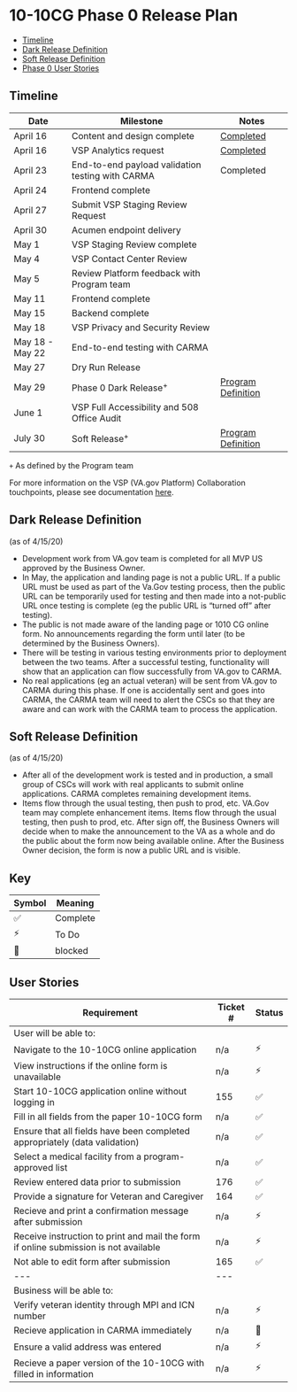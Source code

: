 # 10-10CG Phase 0 Release Plan

- [Timeline](#timeline)
- [Dark Release Definition](#dark-release-definition)
- [Soft Release Definition](#soft-release-definition) 
- [Phase 0 User Stories](#user-stories)

## Timeline
| Date | Milestone | Notes | 
| --- | --- | --- | 
| April 16 | Content and design complete | [Completed](https://vsateams.invisionapp.com/share/9XWSQZ6SMG5) |
| April 16 | VSP Analytics request | [Completed](https://github.com/department-of-veterans-affairs/va.gov-team/issues/8081) |
| April 23 | End-to-end payload validation testing with CARMA | Completed| 
| April 24 | Frontend complete | |
| April 27 | Submit VSP Staging Review Request
| April 30 | Acumen endpoint delivery | |
| May 1 | VSP Staging Review complete |
| May 4 | VSP Contact Center Review | |
| May 5 | Review Platform feedback with Program team
| May 11 | Frontend complete
| May 15 | Backend complete | |
| May 18 | VSP Privacy and Security Review | |
| May 18 - May 22 | End-to-end testing with CARMA | |
| May 27 | Dry Run Release| |
| May 29 | Phase 0 Dark Release<sup>+</sup> | [Program Definition](#dark-release-definition)|
| June 1 | VSP Full Accessibility and 508 Office Audit | |
| July 30 | Soft Release<sup>+</sup> | [Program Definition](#soft-release-definition) |


`+` As defined by the Program team

For more information on the VSP (VA.gov Platform) Collaboration touchpoints, please see documentation [here](https://github.com/department-of-veterans-affairs/va.gov-team/blob/master/platform/working-with-vsp/vsp-collaboration-cycle/vsp-collaboration-cycle.md).

## Dark Release Definition
(as of 4/15/20)
<ul> <li>Development work from VA.gov team is completed for all MVP US approved by the Business Owner.</li> <li> In May, the application and landing page is not a public URL. If a public URL must be used as part of the Va.Gov testing process, then the public URL can be temporarily used for testing and then made into a not-public URL once testing is complete (eg the public URL is “turned off” after testing).</li> <li> The public is not made aware of the landing page or 1010 CG online form. No announcements regarding the form until later (to be determined by the Business Owners).</li> <li> There will be testing in various testing environments prior to deployment between the two teams. After a successful testing, functionality will show that an application can flow successfully from VA.gov to CARMA.</li><li> No real applications (eg an actual veteran) will be sent from VA.gov to CARMA during this phase. If one is accidentally sent and goes into CARMA, the CARMA team will need to alert the CSCs so that they are aware and can work with the CARMA team to process the application.</li></ul>  

## Soft Release Definition
(as of 4/15/20)
<ul> <li>After all of the development work is tested and in production, a small group of CSCs will work with real applicants to submit online applications. CARMA completes remaining development items.</li> <li> Items flow through the usual testing, then push to prod, etc. VA.Gov team may complete enhancement items. Items flow through the usual testing, then push to prod, etc. After sign off, the Business Owners will decide when to make the announcement to the VA as a whole and do the public about the form now being available online. After the Business Owner decision, the form is now a public URL and is visible.</li></ul>

## Key
| Symbol | Meaning |
| --- | --- | 
| :white_check_mark:| Complete |
| :zap: | To Do
| :no_entry_sign:| blocked |

## User Stories
| Requirement | Ticket # | Status |
| --- | --- | --- |
| User will be able to: | 
| Navigate to the 10-10CG online application| n/a| :zap:
| View instructions if the online form is unavailable | n/a | :zap: |
| Start 10-10CG application online without logging in| 155 | :white_check_mark:|
| Fill in all fields from the paper 10-10CG form | n/a | :white_check_mark:|
| Ensure that all fields have been completed appropriately (data validation) | n/a | :white_check_mark:|
| Select a medical facility from a program-approved list | n/a | :white_check_mark:|
| Review entered data prior to submission | 176 | :white_check_mark:|
| Provide a signature for Veteran and Caregiver | 164 | :white_check_mark:|
| Recieve and print a confirmation message after submission | n/a | :zap: |
| Receive instruction to print and mail the form if online submission is not available| n/a | :zap: |
| Not able to edit form after submission| 165 | :white_check_mark:|
| --- | --- | 
| Business will be able to: | 
| Verify veteran identity through MPI and ICN number | n/a| :zap: |
| Recieve application in CARMA immediately | n/a | :no_entry_sign:|
| Ensure a valid address was entered | n/a| :zap: |
| Recieve a paper version of the 10-10CG with filled in information | n/a | :zap: |



